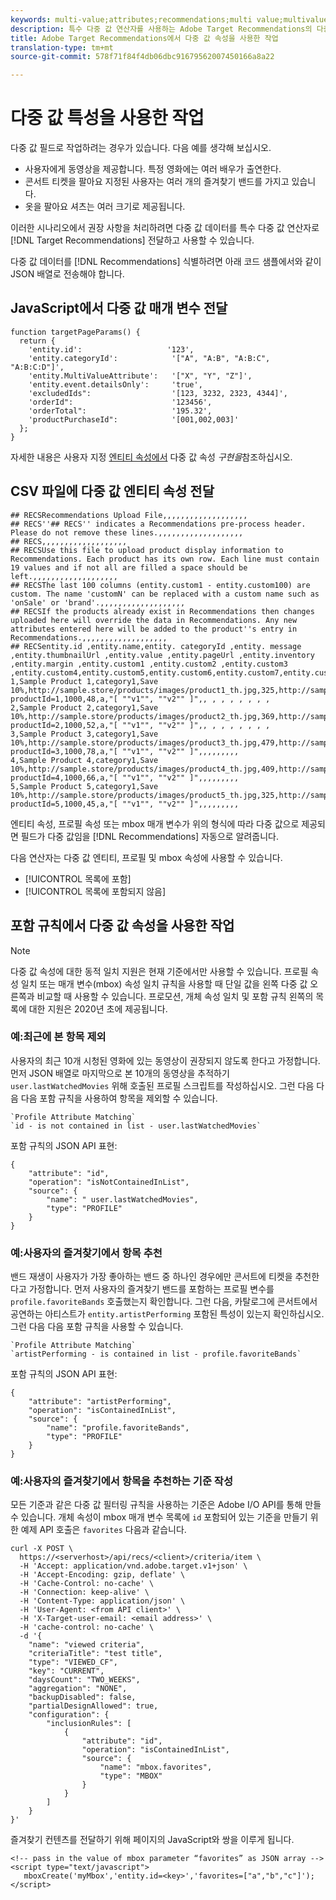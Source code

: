 ```yaml
---
keywords: multi-value;attributes;recommendations;multi value;multivalue;multi-value
description: 특수 다중 값 연산자를 사용하는 Adobe Target Recommendations의 다중 값 필드 작업에 대한 정보입니다.
title: Adobe Target Recommendations에서 다중 값 속성을 사용한 작업
translation-type: tm+mt
source-git-commit: 578f71f84f4db06dbc91679562007450166a8a22

---
```



# 다중 값 특성을 사용한 작업

다중 값 필드로 작업하려는 경우가 있습니다. 다음 예를 생각해 보십시오.

* 사용자에게 동영상을 제공합니다. 특정 영화에는 여러 배우가 출연한다.
* 콘서트 티켓을 팔아요 지정된 사용자는 여러 개의 즐겨찾기 밴드를 가지고 있습니다.
* 옷을 팔아요 셔츠는 여러 크기로 제공됩니다.

이러한 시나리오에서 권장 사항을 처리하려면 다중 값 데이터를 특수 다중 값 연산자로 [!DNL Target Recommendations] 전달하고 사용할 수 있습니다.

다중 값 데이터를 [!DNL Recommendations] 식별하려면 아래 코드 샘플에서와 같이 JSON 배열로 전송해야 합니다.

## JavaScript에서 다중 값 매개 변수 전달

```
function targetPageParams() { 
  return { 
    'entity.id':                   '123', 
    'entity.categoryId':            '["A", "A:B", "A:B:C", "A:B:C:D"]',        
    'entity.MultiValueAttribute':   '["X", "Y", "Z"]', 
    'entity.event.detailsOnly':     'true', 
    'excludedIds":                  '[123, 3232, 2323, 4344]', 
    'orderId":                      '123456', 
    'orderTotal":                   '195.32', 
    'productPurchaseId":            '[001,002,003]' 
  }; 
}
```

자세한 내용은 사용자 지정 [엔티티 속성에서](/help/c-recommendations/c-products/custom-entity-attributes.md#section_80FEFE49E8AF415D99B739AA3CBA2A14) 다중 값 속성 *구현을*&#x200B;참조하십시오.

## CSV 파일에 다중 값 엔티티 속성 전달

```
## RECSRecommendations Upload File,,,,,,,,,,,,,,,,,,,
## RECS''## RECS'' indicates a Recommendations pre-process header. Please do not remove these lines.,,,,,,,,,,,,,,,,,,,
## RECS,,,,,,,,,,,,,,,,,,,
## RECSUse this file to upload product display information to Recommendations. Each product has its own row. Each line must contain 19 values and if not all are filled a space should be left.,,,,,,,,,,,,,,,,,,,
## RECSThe last 100 columns (entity.custom1 - entity.custom100) are custom. The name 'customN' can be replaced with a custom name such as 'onSale' or 'brand'.,,,,,,,,,,,,,,,,,,,
## RECSIf the products already exist in Recommendations then changes uploaded here will override the data in Recommendations. Any new attributes entered here will be added to the product''s entry in Recommendations.,,,,,,,,,,,,,,,,,,,
## RECSentity.id ,entity.name,entity. categoryId ,entity. message ,entity.thumbnailUrl ,entity.value ,entity.pageUrl ,entity.inventory ,entity.margin ,entity.custom1 ,entity.custom2 ,entity.custom3 ,entity.custom4,entity.custom5,entity.custom6,entity.custom7,entity.custom8,entity.custom9,entity.custom10,
1,Sample Product 1,category1,Save 10%,http://sample.store/products/images/product1_th.jpg,325,http://sample.store/products/product_detail.jsp?productId=1,1000,48,a,"[ ""v1"", ""v2"" ]",, , , , , , , ,
2,Sample Product 2,category1,Save 10%,http://sample.store/products/images/product2_th.jpg,369,http://sample.store/products/product_detail.jsp?productId=2,1000,52,a,"[ ""v1"", ""v2"" ]",, , , , , , , ,
3,Sample Product 3,category1,Save 10%,http://sample.store/products/images/product3_th.jpg,479,http://sample.store/products/product_detail.jsp?productId=3,1000,78,a,"[ ""v1"", ""v2"" ]",,,,,,,,,
4,Sample Product 4,category1,Save 10%,http://sample.store/products/images/product4_th.jpg,409,http://sample.store/products/product_detail.jsp?productId=4,1000,66,a,"[ ""v1"", ""v2"" ]",,,,,,,,,
5,Sample Product 5,category1,Save 10%,http://sample.store/products/images/product5_th.jpg,325,http://sample.store/products/product_detail.jsp?productId=5,1000,45,a,"[ ""v1"", ""v2"" ]",,,,,,,,, 
```

엔티티 속성, 프로필 속성 또는 mbox 매개 변수가 위의 형식에 따라 다중 값으로 제공되면 필드가 다중 값임을 [!DNL Recommendations] 자동으로 알려줍니다.

다음 연산자는 다중 값 엔티티, 프로필 및 mbox 속성에 사용할 수 있습니다.

* [!UICONTROL 목록에 포함]
* [!UICONTROL 목록에 포함되지 않음]

## 포함 규칙에서 다중 값 속성을 사용한 작업

>[!NOTE]
>
>다중 값 속성에 대한 동적 일치 지원은 현재 기준에서만 사용할 수 있습니다. 프로필 속성 일치 또는 매개 변수(mbox) 속성 일치 규칙을 사용할 때 단일 값을 왼쪽 다중 값 오른쪽과 비교할 때 사용할 수 있습니다. 프로모션, 개체 속성 일치 및 포함 규칙 왼쪽의 목록에 대한 지원은 2020년 초에 제공됩니다.


### 예:최근에 본 항목 제외

사용자의 최근 10개 시청된 영화에 있는 동영상이 권장되지 않도록 한다고 가정합니다. 먼저 JSON 배열로 마지막으로 본 10개의 동영상을 추적하기 `user.lastWatchedMovies` 위해 호출된 프로필 스크립트를 작성하십시오. 그런 다음 다음 다음 포함 규칙을 사용하여 항목을 제외할 수 있습니다.

```
`Profile Attribute Matching`
`id - is not contained in list - user.lastWatchedMovies`
```

포함 규칙의 JSON API 표현:

```
{
    "attribute": "id",
    "operation": "isNotContainedInList",
    "source": {
        "name": " user.lastWatchedMovies",
        "type": "PROFILE"
    }
} 
```

### 예:사용자의 즐겨찾기에서 항목 추천

밴드 재생이 사용자가 가장 좋아하는 밴드 중 하나인 경우에만 콘서트에 티켓을 추천한다고 가정합니다. 먼저 사용자의 즐겨찾기 밴드를 포함하는 프로필 변수를 `profile.favoriteBands` 호출했는지 확인합니다. 그런 다음, 카탈로그에 콘서트에서 공연하는 아티스트가 `entity.artistPerforming` 포함된 특성이 있는지 확인하십시오. 그런 다음 다음 포함 규칙을 사용할 수 있습니다.

```
`Profile Attribute Matching`
`artistPerforming - is contained in list - profile.favoriteBands`
```

포함 규칙의 JSON API 표현:

```
{
    "attribute": "artistPerforming",
    "operation": "isContainedInList",
    "source": {
        "name": "profile.favoriteBands",
        "type": "PROFILE"
    }
}
```

### 예:사용자의 즐겨찾기에서 항목을 추천하는 기준 작성

모든 기준과 같은 다중 값 필터링 규칙을 사용하는 기준은 Adobe I/O API를 통해 만들 수 있습니다. 개체 속성이 mbox 매개 변수 목록에 `id` 포함되어 있는 기준을 만들기 위한 예제 API 호출은 `favorites` 다음과 같습니다.

```
curl -X POST \
  https://<serverhost>/api/recs/<client>/criteria/item \
  -H 'Accept: application/vnd.adobe.target.v1+json' \
  -H 'Accept-Encoding: gzip, deflate' \
  -H 'Cache-Control: no-cache' \
  -H 'Connection: keep-alive' \
  -H 'Content-Type: application/json' \
  -H 'User-Agent: <from API client>' \
  -H 'X-Target-user-email: <email address>' \
  -H 'cache-control: no-cache' \
  -d '{
    "name": "viewed criteria",
    "criteriaTitle": "test title",
    "type": "VIEWED_CF",
    "key": "CURRENT",
    "daysCount": "TWO_WEEKS",
    "aggregation": "NONE",
    "backupDisabled": false,
    "partialDesignAllowed": true,
    "configuration": {
        "inclusionRules": [
            {
                "attribute": "id",
                "operation": "isContainedInList",
                "source": {
                    "name": "mbox.favorites",
                    "type": "MBOX"
                }
            }
        ]
    }
}'
```

즐겨찾기 컨텐츠를 전달하기 위해 페이지의 JavaScript와 쌍을 이루게 됩니다.

```
<!-- pass in the value of mbox parameter “favorites” as JSON array -->
<script type="text/javascript">
   mboxCreate('myMbox','entity.id=<key>','favorites=["a","b","c"]');
</script>
```
